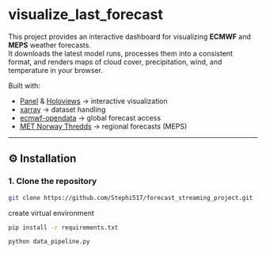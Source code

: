 # visualize_last_forecast

This project provides an interactive dashboard for visualizing **ECMWF** and **MEPS** weather forecasts.  
It downloads the latest model runs, processes them into a consistent format, and renders maps of cloud cover, precipitation, wind, and temperature in your browser.

Built with:
- [Panel](https://panel.holoviz.org/) & [Holoviews](https://holoviews.org/) → interactive visualization
- [xarray](https://xarray.pydata.org/) → dataset handling
- [ecmwf-opendata](https://github.com/ecmwf/ecmwf-opendata) → global forecast access
- [MET Norway Thredds](https://thredds.met.no/thredds/catalog/metpplatest/catalog.html) → regional forecasts (MEPS)

---
## ⚙️ Installation

### 1. Clone the repository
```bash
git clone https://github.com/Stephi517/forecast_streaming_project.git
```
create virtual environment
```bash
pip install -r requirements.txt

python data_pipeline.py
```
